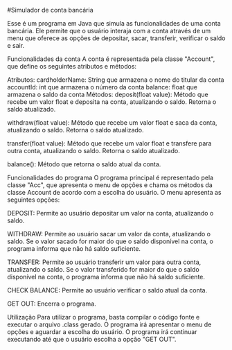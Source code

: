 #Simulador de conta bancária

Esse é um programa em Java que simula as funcionalidades de uma conta bancária. Ele permite que o usuário interaja com a conta através de um menu que oferece as opções de depositar, sacar, transferir, verificar o saldo e sair.

Funcionalidades da conta
A conta é representada pela classe "Account", que define os seguintes atributos e métodos:

Atributos:
cardholderName: String que armazena o nome do titular da conta
accountId: int que armazena o número da conta
balance: float que armazena o saldo da conta
Métodos:
deposit(float value): Método que recebe um valor float e deposita na conta, atualizando o saldo. Retorna o saldo atualizado.

withdraw(float value): Método que recebe um valor float e saca da conta, atualizando o saldo. Retorna o saldo atualizado.

transfer(float value): Método que recebe um valor float e transfere para outra conta, atualizando o saldo. Retorna o saldo atualizado.

balance(): Método que retorna o saldo atual da conta.

Funcionalidades do programa
O programa principal é representado pela classe "Acc", que apresenta o menu de opções e chama os métodos da classe Account de acordo com a escolha do usuário. O menu apresenta as seguintes opções:

DEPOSIT: Permite ao usuário depositar um valor na conta, atualizando o saldo.

WITHDRAW: Permite ao usuário sacar um valor da conta, atualizando o saldo. Se o valor sacado for maior do que o saldo disponível na conta, o programa informa que não há saldo suficiente.

TRANSFER: Permite ao usuário transferir um valor para outra conta, atualizando o saldo. Se o valor transferido for maior do que o saldo disponível na conta, o programa informa que não há saldo suficiente.

CHECK BALANCE: Permite ao usuário verificar o saldo atual da conta.

GET OUT: Encerra o programa.

Utilização
Para utilizar o programa, basta compilar o código fonte e executar o arquivo .class gerado. O programa irá apresentar o menu de opções e aguardar a escolha do usuário. O programa irá continuar executando até que o usuário escolha a opção "GET OUT".
